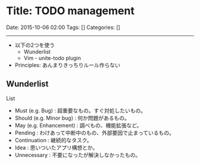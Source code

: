 # Title: TODO management

Date: 2015-10-06 02:00
Tags: []
Categories: []

---

- 以下の2つを使う
    - Wunderlist
    - Vim - unite-todo plugin
- Principles: あんまりきっちりルール作らない

## Wunderlist

List

- Must (e.g. Bug)         : 超重要なもの。すぐ対処したいもの。
- Should (e.g. Minor bug) : 何か問題があるもの。
- May (e.g. Enhancement)  : 調べもの、機能拡張など。
- Pending                 : わけあって中断中のもの、外部要因で止まっているもの。
- Continuation            : 継続的なタスク。
- Idea                    : 思いついたアプリ構想とか。
- Unnecessary             : 不要になったが解決しなかったもの。


